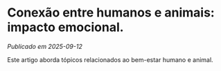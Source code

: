 # Conexão entre humanos e animais: impacto emocional.

*Publicado em 2025-09-12*

Este artigo aborda tópicos relacionados ao bem-estar humano e animal.
